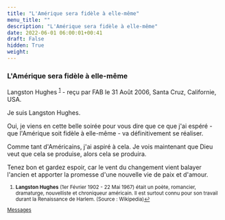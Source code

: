 ```yaml
---
title: "L'Amérique sera fidèle à elle-même"
menu_title: ""
description: "L'Amérique sera fidèle à elle-même"
date: 2022-06-01 06:00:01+00:41
draft: False
hidden: True
weight:
---
```

### L'Amérique sera fidèle à elle-même

Langston Hughes <sup id="a1">[1](#f1)</sup> - reçu par FAB le 31 Août 2006, Santa Cruz, Californie, USA.

Je suis Langston Hughes.

Oui, je viens en cette belle soirée pour vous dire que ce que j'ai espéré - que l'Amérique soit fidèle à elle-même - va définitivement se réaliser.

Comme tant d'Américains, j'ai aspiré à cela. Je vois maintenant que Dieu veut que cela se produise, alors cela se produira.

Tenez bon et gardez espoir, car le vent du changement vient balayer l'ancien et apporter la promesse d'une nouvelle vie de paix et d'amour.
<small>

1. <large id="f1"> **Langston Hughes** (1er Février 1902 - 22 Mai 1967) était un poète, romancier, dramaturge, nouvelliste et chroniqueur américain. Il est surtout connu pour son travail durant la Renaissance de Harlem. (Source : Wikipedia)[↩](#a1)

[Messages](/fr-contemporary-messages/fr-contemporary-messages-by-date-order/fr-contemporary-messages-2006)
